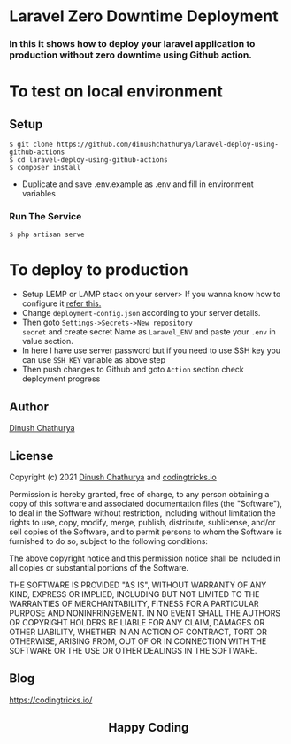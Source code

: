 # Laravel Zero Downtime Deployment

### In this it shows how to deploy your laravel application to production without zero downtime using Github action.

# To test on local environment

## Setup
 
```
$ git clone https://github.com/dinushchathurya/laravel-deploy-using-github-actions
$ cd laravel-deploy-using-github-actions
$ composer install
```
  - Duplicate and save .env.example as .env and fill in environment variables

### Run The Service
```
$ php artisan serve
```
# To deploy to production 

- Setup LEMP or LAMP stack on your server> If you wanna know how to configure it [refer this.](https://www.youtube.com/channel/UCCZT71rHQ175Du-1tEviVBA)
- Change <code>deployment-config.json</code> according to your server details.
- Then goto <code>Settings->Secrets->New repository secret</code> and create secret Name as <code>Laravel_ENV</code> and paste your <code>.env</code> in value section.
- In here I have use server password but if you need to use SSH key you can use <code>SSH_KEY</code> variable as above step
- Then push changes to Github and goto <code>Action</code> section check deployment progress

## Author
[Dinush Chathurya](https://dinushchathurya.github.io/)

## License

Copyright (c) 2021 <a href="https://dinushchathurya.github.io/">Dinush Chathurya</a> and <a href="https://codingtricks.io/">codingtricks.io</a>

Permission is hereby granted, free of charge, to any person obtaining
a copy of this software and associated documentation files (the
"Software"), to deal in the Software without restriction, including
without limitation the rights to use, copy, modify, merge, publish,
distribute, sublicense, and/or sell copies of the Software, and to
permit persons to whom the Software is furnished to do so, subject to
the following conditions:

The above copyright notice and this permission notice shall be
included in all copies or substantial portions of the Software.

THE SOFTWARE IS PROVIDED "AS IS", WITHOUT WARRANTY OF ANY KIND,
EXPRESS OR IMPLIED, INCLUDING BUT NOT LIMITED TO THE WARRANTIES OF
MERCHANTABILITY, FITNESS FOR A PARTICULAR PURPOSE AND
NONINFRINGEMENT. IN NO EVENT SHALL THE AUTHORS OR COPYRIGHT HOLDERS BE
LIABLE FOR ANY CLAIM, DAMAGES OR OTHER LIABILITY, WHETHER IN AN ACTION
OF CONTRACT, TORT OR OTHERWISE, ARISING FROM, OUT OF OR IN CONNECTION
WITH THE SOFTWARE OR THE USE OR OTHER DEALINGS IN THE SOFTWARE.

## Blog

https://codingtricks.io/

## 

<p ><h2 align="center">Happy<i class="fa fa-heart" style="color:red;"></i> Coding<i class="fa fa-code" style="color:orange;"> </i></h2></p>